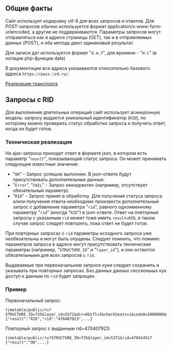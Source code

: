 ## Общие факты

Сайт использует кодировку utf-8 для всех запросов и ответов.
Для POST-запросов *обычно* используется формат application/x-www-form-urlencoded, а другие не поддерживаются.
Параметры запросов могут отправляться как в адресе страницы (GET), так и
в отправляемых данных (POST), и оба метода дают одинаковый результат.

Для записи дат используется формат "`d.m.Y`", для времени - "`H:i`" (в нотации php-функции date)

В документации все адреса указываются относительно базового адреса `https://pass.rzd.ru/`.

[Реализация транспорта](../src/rzd/api/Transport.php)

## Запросы с RID

Для выполнения длительных операций сайт использует асинхронную модель:
запросу выдается уникальный идентификатор (`RID`), по которому можно проверить
статус обработки запроса и получить ответ, когда он будет готов.

### Техническая реализация

На ajax-запросы приходит ответ в формате json, в котором есть параметр *"`result`"*,
показывающий статус запроса. Он может принимать следующие известные значения:

- "`OK`" - Запрос успешно выполнен. В json-ответе будут присутствовать дополнительные данные.
- "`Error`", "`FAIL`" - Запрос некорректен (например, отсутствует обязательный параметр).
- "`RID`" - Запрос принят в обработку. Для получения статуса запроса и/или получения ответа
необходимо произвести дополнительный запрос с добавление параметра "`rid`", равного
одноименному параметру "`rid`" (иногда "`RID`") в json-ответе. Ответ на повторные запросы с указанным `rid`
может тоже иметь `result=RID`, в таком случае запрос следует повторять, пока ответ не будет готов.

При повторных запросах с `rid` параметры исходного запроса уже необязательны и могут быть опущены.
Следует помнить, что помимо параметров запроса в адресе могут присутствовать технические параметры
(например, "`STRUCTURE_ID`" и "`layer_id`"), и они остаются обязательными для всех запросов с `rid`.

Выдаваемые при первоначальном запросе куки следует сохранить и указывать при повторных запросах.
Без данных данных сессионыых кук доступ к данным по `rid` будет запрещен.

### Пример

Первоначальный запрос:

	timetable/public/ru?STRUCTURE_ID=735&layer_id=5371&dir=0&tfl=3&checkSeats=1&code0=2000000&dt0=08.03.2016&code1=2004000
	{"result":"RID","rid":"470407923",...}

Повторный запрос с выданным rid=470407923:

	timetable/public/ru?STRUCTURE_ID=735&layer_id=5371&rid=470414517
	{"result":"OK",...}
